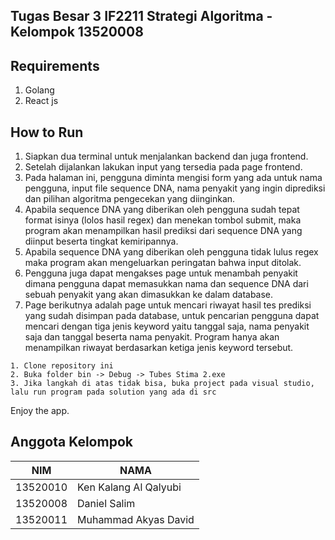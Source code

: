 ## Tugas Besar 3 IF2211 Strategi Algoritma - Kelompok 13520008

## Requirements
1. Golang
2. React js

## How to Run
1. Siapkan dua terminal untuk menjalankan backend dan juga frontend.
2. Setelah dijalankan lakukan input yang tersedia pada page frontend.
3. Pada halaman ini, pengguna diminta mengisi form yang ada untuk nama pengguna, input file sequence DNA, nama penyakit yang ingin diprediksi dan pilihan algoritma pengecekan yang diinginkan.
4. Apabila sequence DNA yang diberikan oleh pengguna sudah tepat format isinya (lolos hasil regex) dan menekan tombol submit, maka program akan menampilkan hasil prediksi dari sequence DNA yang diinput beserta tingkat kemiripannya.
5. Apabila sequence DNA yang diberikan oleh pengguna tidak lulus regex maka program akan mengeluarkan peringatan bahwa input ditolak.
6. Pengguna juga dapat mengakses page untuk menambah penyakit dimana pengguna dapat memasukkan nama dan sequence DNA dari sebuah penyakit yang akan dimasukkan ke dalam database.
7. Page berikutnya adalah page untuk mencari riwayat hasil tes prediksi yang sudah disimpan pada database, untuk pencarian pengguna dapat mencari dengan tiga jenis keyword yaitu tanggal saja, nama penyakit saja dan tanggal beserta nama penyakit. Program hanya akan menampilkan riwayat berdasarkan ketiga jenis keyword tersebut.
```
1. Clone repository ini
2. Buka folder bin -> Debug -> Tubes Stima 2.exe
3. Jika langkah di atas tidak bisa, buka project pada visual studio, lalu run program pada solution yang ada di src
```
Enjoy the app.

## Anggota Kelompok
| NIM      | NAMA                        |
|----------|-----------------------------|
| 13520010 | Ken Kalang Al Qalyubi       | 
| 13520008 | Daniel Salim                | 
| 13520011 | Muhammad Akyas David        |
